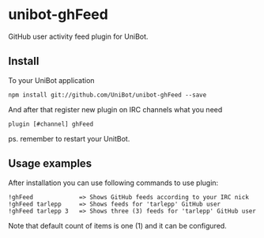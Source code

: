 # unibot-ghFeed
GitHub user activity feed plugin for UniBot.

## Install
To your UniBot application

```npm install git://github.com/UniBot/unibot-ghFeed --save```

And after that register new plugin on IRC channels what you need

```plugin [#channel] ghFeed```

ps. remember to restart your UnitBot.

## Usage examples
After installation you can use following commands to use plugin:

```
!ghFeed             => Shows GitHub feeds according to your IRC nick
!ghFeed tarlepp     => Shows feeds for 'tarlepp' GitHub user
!ghFeed tarlepp 3   => Shows three (3) feeds for 'tarlepp' GitHub user
```

Note that default count of items is one (1) and it can be configured.

